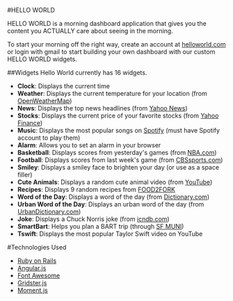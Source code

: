 #HELLO WORLD

HELLO WORLD is a morning dashboard application that gives you the content you ACTUALLY care about seeing in the morning.

To start your morning off the right way, create an account at [helloworld.com](http://helloworldftw.herokuapp.com/) or login with gmail to start building your own dashboard with our custom HELLO WORLD widgets.

##Widgets
Hello World currently has 16 widgets.

* **Clock**: Displays the current time
* **Weather**: Displays the current temperature for your location (from [OpenWeatherMap](http://openweathermap.org/api))
* **News**: Displays the top news headlines (from [Yahoo News](http://news.yahoo.com/))
* **Stocks**: Displays the current price of your favorite stocks (from [Yahoo Finance](http://finance.yahoo.com/q?s=API))
* **Music**: Displays the most popular songs on [Spotify](https://www.spotify.com/us/) (must have Spotify account to play them)
* **Alarm**: Allows you to set an alarm in your browser
* **Basketball**: Displays scores from yesterday's games (from [NBA.com](http://www.nba.com/))
* **Football**: Displays scores from last week's game (from [CBSsports.com](http://www.cbssports.com/))
* **Smiley**: Displays a smiley face to brighten your day (or use as a space filler)
* **Cute Animals**: Displays a random cute animal video (from [YouTube](https://www.youtube.com/))
* **Recipes**: Displays 9 random recipes from [FOOD2FORK](http://food2fork.com/)
* **Word of the Day**: Displays a word of the day (from [Dictionary.com](http://dictionary.reference.com/))
* **Urban Word of the Day**: Displays an urban word of the day (from [UrbanDictionary.com](http://www.urbandictionary.com/))
* **Joke**: Displays a Chuck Norris joke (from [icndb.com](http://www.icndb.com/))
* **SmartBart**: Helps you plan a BART trip (through [SF MUNI](http://www.sfmta.com/))
* **Tswift**: Displays the most popular Taylor Swift video on YouTube


#Technologies Used

* [Ruby on Rails](http://rubyonrails.org/)
* [Angular.js](https://angularjs.org/)
* [Font Awesome](http://fortawesome.github.io/Font-Awesome/)
* [Gridster.js](http://gridster.net/)
* [Moment.js](http://momentjs.com/)
